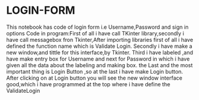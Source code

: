 # LOGIN-FORM
This notebook has code of login form i.e Username,Password and sign in options
Code in program:First of all i have call TKinter library,secondly i have call messagebox fron Tkinter,After importing libraries first of all i have defined the function name
which is Validate Login.
Secondly i have make a new window,and tittle for this interface,by Tkinter.
Third i have labeled ,and have make entry box for Username and next for Password in which i have given all the data about the labeling and making box.
the Last and the most important thing is Login Button ,so at the last i have make Login button.
After clicking on at Login button you will see the new window interface good,which i have programmed at the top where i have define the ValidateLogin

